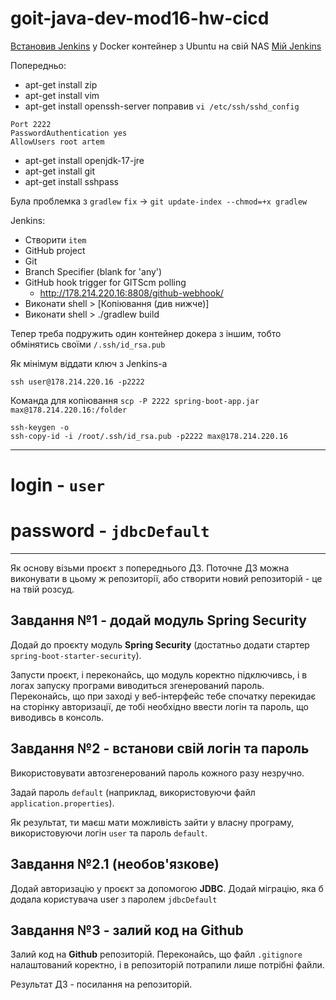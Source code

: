 # goit-java-dev-mod16-hw-cicd

[Встановив Jenkins](https://www.jenkins.io/doc/book/installing/linux/) у Docker контейнер з Ubuntu на свій NAS [Мій Jenkins](http://178.214.220.16:8808/)

Попередньо:
- apt-get install zip
- apt-get install vim
- apt-get install openssh-server
поправив `vi /etc/ssh/sshd_config`
```text
Port 2222
PasswordAuthentication yes
AllowUsers root artem
```
- apt-get install openjdk-17-jre
- apt-get install git 
- apt-get install sshpass

Була проблемка з `gradlew`
`fix` -> `git update-index --chmod=+x gradlew`

Jenkins:
- Створити `item`
- GitHub project
- Git
- Branch Specifier (blank for 'any')
- GitHub hook trigger for GITScm polling
  - http://178.214.220.16:8808/github-webhook/
- Виконати shell > [Копіювання (див нижче)]
- Виконати shell > ./gradlew build

Тепер треба подружить один контейнер докера з іншим, тобто обмінятись своїми `/.ssh/id_rsa.pub`

Як мінімум віддати ключ з Jenkins-а

`ssh user@178.214.220.16 -p2222`

Команда для копіювання
`scp -P 2222 spring-boot-app.jar max@178.214.220.16:/folder`

```text
ssh-keygen -o
ssh-copy-id -i /root/.ssh/id_rsa.pub -p2222 max@178.214.220.16
```
---

# login - `user`
# password - `jdbcDefault`

---

Як основу візьми проєкт з попереднього ДЗ. Поточне ДЗ можна виконувати в цьому ж репозиторії, або створити новий репозиторій - це на твій розсуд.

## Завдання №1 - додай модуль **Spring Security**
Додай до проєкту модуль **Spring Security** (достатньо додати стартер `spring-boot-starter-security`).

Запусти проєкт, і переконайсь, що модуль коректно підключивсь, і в логах запуску програми виводиться згенерований пароль. Переконайсь, що при заході у веб-інтерфейс тебе спочатку перекидає на сторінку авторизації, де тобі необхідно ввести логін та пароль, що виводивсь в консоль.

## Завдання №2 - встанови свій логін та пароль
Використовувати автозгенерований пароль кожного разу незручно.

Задай пароль `default` (наприклад, використовуючи файл `application.properties`).

Як результат, ти маєш мати можливість зайти у власну програму, використовуючи логін `user` та пароль `default`.

## Завдання №2.1 (необов'язкове)
Додай авторизацію у проєкт за допомогою **JDBC**. Додай міграцію, яка б додала користувача user з паролем `jdbcDefault`

## Завдання №3 - залий код на **Github**
Залий код на **Github** репозиторій. Переконайсь, що файл `.gitignore` налаштований коректно, і в репозиторій потрапили лише потрібні файли.

Результат ДЗ - посилання на репозиторій.